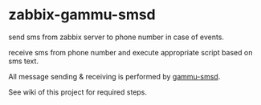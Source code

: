 # zabbix-gammu-smsd

send sms from zabbix server to phone number in case of events.

receive sms from phone number and execute appropriate script based on sms text.

All message sending & receiving is performed by <a href="https://wammu.eu/docs/manual/smsd/">gammu-smsd</a>.

See wiki of this project for required steps.


